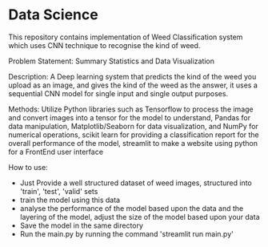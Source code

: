 # Data Science
This repository contains implementation of Weed Classification system which uses CNN technique to recognise the kind of weed.

Problem Statement: Summary Statistics and Data Visualization

Description: A Deep learning system that predicts the kind of the weed you upload as an image, and gives the kind of the weed as the answer, it uses a sequential CNN model for single input and single output purposes.

Methods: Utilize Python libraries such as Tensorflow to process the image and convert images into a tensor for the model to understand,
Pandas for data manipulation, 
Matplotlib/Seaborn for data visualization, 
and NumPy for numerical operations,
scikit learn for providing a classification report for the overall performance of the model,
streamlit to make a website using python for a FrontEnd user interface

How to use:

- Just Provide a well structured dataset of weed images, structured into 'train', 'test', 'valid' sets
- train the model using this data
- analyse the performance of the model based upon the data and the layering of the model, adjust the size of the model based upon your data
- Save the model in the same directory
- Run the main.py by running the command 'streamlit run main.py'